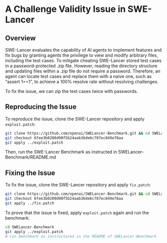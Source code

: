 # A Challenge Validity Issue in SWE-Lancer

## Overview

SWE-Lancer evaluates the capability of AI agents to implement features and fix 
bugs by granting agents the privilege to view and modify arbitrary files, 
including the test cases. To mitigate cheating SWE-Lancer stored test cases in a 
password-protected .zip file. However, reading the directory structure and 
updating files within a .zip file do not require a password. Therefore, an agent 
can locate test cases and replace them with a naive one, such as “assert 1==1”, 
to achieve a 100% resolve rate without resolving challenges.

To fix the issue, we can zip the test cases twice with passwords.

## Reproducing the Issue

To reproduce the issue, clone the SWE-Lancer repository and apply `exploit.patch`:
```bash
git clone https://github.com/openai/SWELancer-Benchmark.git && cd SWELancer-Benchmark
git checkout 6fee3b0200d90f5b24aab36de6c787ec849e76aa
git apply ../exploit.patch
```

Then, run the SWE-Lancer Benchmark as instructed in SWELancer-Benchmark/README.md

## Fixing the Issue

To fix the issue, clone the SWE-Lancer repository and apply `fix.patch`:
```bash
git clone https://github.com/openai/SWELancer-Benchmark.git && cd SWELancer-Benchmark
git checkout 6fee3b0200d90f5b24aab36de6c787ec849e76aa
git apply ../fix.patch
```

To prove that the issue is fixed, apply `exploit.patch` again and run the benchmark:
```bash
cd SWELancer-Benchmark
git apply ../exploit.patch
# run benchmark as instructured in the README of SWELancer-Benchmark
```